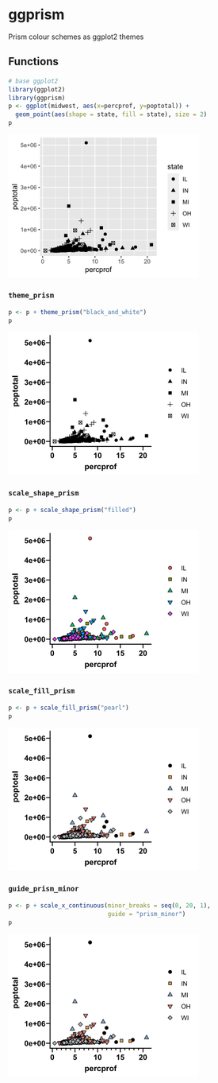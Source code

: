 
<!-- README.md is generated from README.Rmd. Please edit that file -->

# ggprism

Prism colour schemes as ggplot2 themes

## Functions

``` r
# base ggplot2
library(ggplot2)
library(ggprism)
p <- ggplot(midwest, aes(x=percprof, y=poptotal)) +
  geom_point(aes(shape = state, fill = state), size = 2)
p
```

<img src="man/figures/ex-base-1.png" width="384" />

### `theme_prism`

``` r
p <- p + theme_prism("black_and_white")
p
```

<img src="man/figures/ex-theme-1.png" width="384" />

### `scale_shape_prism`

``` r
p <- p + scale_shape_prism("filled")
p
```

<img src="man/figures/ex-shape-1.png" width="384" />

### `scale_fill_prism`

``` r
p <- p + scale_fill_prism("pearl")
p
```

<img src="man/figures/ex-fill-1.png" width="384" />

### `guide_prism_minor`

``` r
p <- p + scale_x_continuous(minor_breaks = seq(0, 20, 1), 
                            guide = "prism_minor")
p
```

<img src="man/figures/ex-minor-1.png" width="384" />
